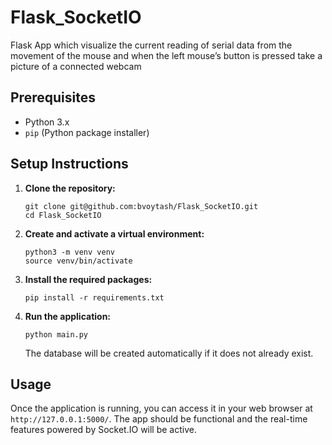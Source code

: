 # Flask_SocketIO
Flask App which visualize the current reading of serial data from the movement of the mouse and when the left mouse’s button is pressed take a picture of a connected webcam

## Prerequisites

- Python 3.x
- `pip` (Python package installer)

## Setup Instructions

1. **Clone the repository:**

    ```
    git clone git@github.com:bvoytash/Flask_SocketIO.git
    cd Flask_SocketIO
    ```

2. **Create and activate a virtual environment:**

    ```
    python3 -m venv venv
    source venv/bin/activate
    ```

3. **Install the required packages:**

    ```
    pip install -r requirements.txt
    ```

4. **Run the application:**

    ```
    python main.py
    ```

    The database will be created automatically if it does not already exist.

## Usage

Once the application is running, you can access it in your web browser at `http://127.0.0.1:5000/`. The app should be functional and the real-time features powered by 
Socket.IO will be active.
